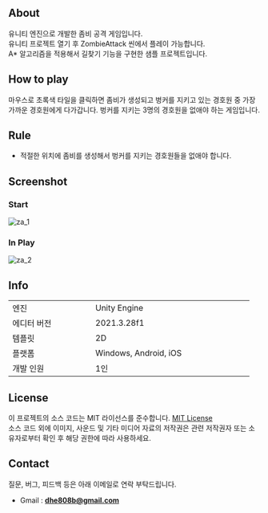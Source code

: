 <!-- https://github.com/leedonglee/ZombieAttack -->

## About

유니티 엔진으로 개발한 좀비 공격 게임입니다.
<br>
유니티 프로젝트 열기 후 ZombieAttack 씬에서 플레이 가능합니다.
<br>
A* 알고리즘을 적용해서 길찾기 기능을 구현한 샘플 프로젝트입니다.

## How to play

마우스로 초록색 타일을 클릭하면 좀비가 생성되고 벙커를 지키고 있는 경호원 중 가장 가까운 경호원에게 다가갑니다. 벙커를 지키는 3명의 경호원을 없애야 하는 게임입니다.

## Rule

- 적절한 위치에 좀비를 생성해서 벙커를 지키는 경호원들을 없애야 합니다.

## Screenshot

### Start

![za_1](https://github.com/TereaGreen/ZombieAttack/assets/80702114/e1abc23b-153d-4a17-b45a-fcdc88789388)

### In Play

![za_2](https://github.com/TereaGreen/ZombieAttack/assets/80702114/d895d5ae-ff6a-455c-af23-2405eb882531)

## Info

<table>
    <tr>
        <td width="150">엔진</td>
        <td width="300">Unity Engine</td>
    </tr>
    <tr>
        <td>에디터 버전</td>
        <td>2021.3.28f1</td>
    </tr>
    <tr>
        <td>템플릿</td>
        <td>2D</td>
    </tr>
    <tr>
        <td>플랫폼</td>
        <td>Windows, Android, iOS</td>
    </tr>
    <tr>
        <td>개발 인원</td>
        <td>1인</td>
    </tr>
</table>

## License

이 프로젝트의 소스 코드는 MIT 라이선스를 준수합니다. <a href="https://en.wikipedia.org/wiki/MIT_License">MIT License</a>
<br>
소스 코드 외에 이미지, 사운드 및 기타 미디어 자료의 저작권은 관련 저작권자 또는 소유자로부터 확인 후 해당 권한에 따라 사용하세요.

## Contact

질문, 버그, 피드백 등은 아래 이메일로 연락 부탁드립니다.
<br>
- Gmail : <b>dhe808b@gmail.com</b>
